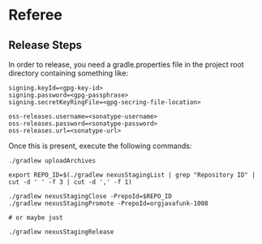 Referee
=======

Release Steps
-------------

In order to release, you need a gradle.properties file in the project root directory containing something like:

```
signing.keyId=<gpg-key-id>
signing.password=<gpg-passphrase>
signing.secretKeyRingFile=<gpg-secring-file-location>

oss-releases.username=<sonatype-username>
oss-releases.password=<sonatype-password>
oss-releases.url=<sonatype-url>
```

Once this is present, execute the following commands:

```
./gradlew uploadArchives

export REPO_ID=$(./gradlew nexusStagingList | grep "Repository ID" | cut -d ' ' -f 3 | cut -d ',' -f 1)

./gradlew nexusStagingClose -PrepoId=$REPO_ID
./gradlew nexusStagingPromote -PrepoId=orgjavafunk-1008

# or maybe just

./gradlew nexusStagingRelease
```